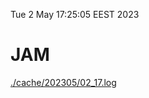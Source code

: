 Tue  2 May 17:25:05 EEST 2023
# JAM
<a href='./cache/202305/02_17.log'>./cache/202305/02_17.log</a>

